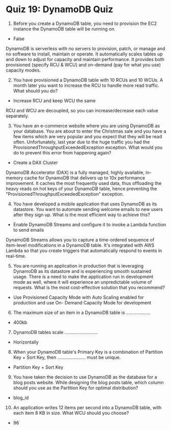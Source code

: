 # Quiz 19: DynamoDB Quiz

1. Before you create a DynamoDB table, you need to provision the EC2 instance the DynamoDB table will be running on.

- False

DynamoDB is serverless with no servers to provision, patch, or manage and no software to install, maintain or operate. It automatically scales tables up and down to adjust for capacity and maintain performance. It provides both provisioned (specify RCU & WCU) and on-demand (pay for what you use) capacity modes.

2. You have provisioned a DynamoDB table with 10 RCUs and 10 WCUs. A month later you want to increase the RCU to handle more read traffic. What should you do?

- Increase RCU and keep WCU the same

RCU and WCU are decoupled, so you can increase/decrease each value separately.

3. You have an e-commerce website where you are using DynamoDB as your database. You are about to enter the Christmas sale and you have a few items which are very popular and you expect that they will be read often. Unfortunately, last year due to the huge traffic you had the ProvisionedThroughputExceededException exception. What would you do to prevent this error from happening again?

- Create a DAX Cluster

DynamoDB Accelerator (DAX) is a fully managed, highly available, in-memory cache for DynamoDB that delivers up to 10x performance improvement. It caches the most frequently used data, thus offloading the heavy reads on hot keys of your DynamoDB table, hence preventing the "ProvisionedThroughputExceededException" exception.

4. You have developed a mobile application that uses DynamoDB as its datastore. You want to automate sending welcome emails to new users after they sign up. What is the most efficient way to achieve this?

- Enable DynamoDB Streams and configure it to invoke a Lambda function to send emails

DynamoDB Streams allows you to capture a time-ordered sequence of item-level modifications in a DynamoDB table. It's integrated with AWS Lambda so that you create triggers that automatically respond to events in real-time.

5. You are running an application in production that is leveraging DynamoDB as its datastore and is experiencing smooth sustained usage. There is a need to make the application run in development mode as well, where it will experience an unpredictable volume of requests. What is the most cost-effective solution that you recommend?

- Use Provisioned Capacity Mode with Auto Scaling enabled for production and use On- Demand Capacity Mode for development

6. The maximum size of an item in a DynamoDB table is ...................

- 400kb

7. DynamoDB tables scale ..........................

- Horizontally

8. When your DynamoDB table's Primary Key is a combination of Partition Key + Sort Key, then ...................... must be unique.

- Partition Key + Sort Key

9. You have taken the decision to use DynamoDB as the database for a blog posts website. While designing the blog posts table, which column should you use as the Partition Key for optimal distribution?

- blog_id

10. An application writes 12 items per second into a DynamoDB table, with each item 8 KB in size. What WCU should you choose?

- 96

